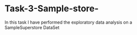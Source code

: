 # Task-3-Sample-store-
In this task I have performed the exploratory data analysis on a SampleSuperstore DataSet
